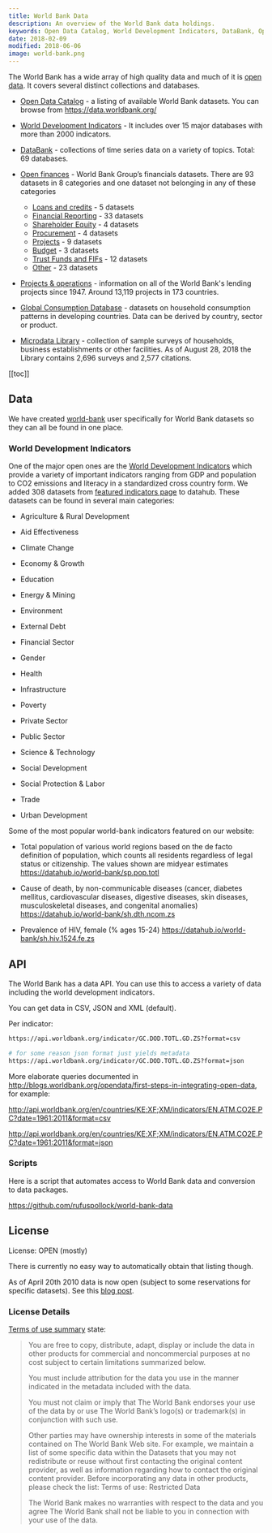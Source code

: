 ```yaml
---
title: World Bank Data
description: An overview of the World Bank data holdings.
keywords: Open Data Catalog, World Development Indicators, DataBank, Open finances, Global Consumption Database, Microdata Library
date: 2018-02-09
modified: 2018-06-06
image: world-bank.png
---
```


The World Bank has a wide array of high quality data and much of it is [open data][]. It covers several distinct collections and databases.

* [Open Data Catalog][] - a listing of available World Bank datasets. You can browse from https://data.worldbank.org/

* [World Development Indicators][] - It includes over 15 major databases with more than 2000 indicators.

* [DataBank][] - collections of time series data on a variety of topics. Total: 69 databases.

* [Open finances][] - World Bank Group’s financials datasets. There are 93 datasets in 8 categories and one dataset not belonging in any of these categories
  * [Loans and credits][] - 5 datasets
  * [Financial Reporting][] - 33 datasets
  * [Shareholder Equity][] - 4 datasets
  * [Procurement][] - 4 datasets
  * [Projects][] - 9 datasets
  * [Budget][] - 3 datasets
  * [Trust Funds and FIFs][] - 12 datasets
  * [Other][] - 23 datasets

* [Projects & operations][] - information on all of the World Bank's lending projects since 1947. Around 13,119 projects in 173 countries.

* [Global Consumption Database][] - datasets on household consumption patterns in developing countries. Data can be derived by country, sector or product.

* [Microdata Library][] - collection of sample surveys of households, business establishments or other facilities. As of August 28, 2018 the Library contains 2,696 surveys and 2,577 citations.

[Open Data Catalog]: http://datacatalog.worldbank.org/
[World Development Indicators]:https://data.worldbank.org/products/wdi
[DataBank]:http://databank.worldbank.org/data/home.aspx
[Open finances]:https://finances.worldbank.org/
[Loans and credits]:https://finances.worldbank.org/browse?category=Loans+and+Credits&limitTo=datasets
[Financial Reporting]:https://finances.worldbank.org/browse?category=Financial+Reporting&limitTo=datasets
[Shareholder Equity]:https://finances.worldbank.org/browse?category=Shareholder+Equity&limitTo=datasets
[Procurement]:https://finances.worldbank.org/browse?category=Procurement&limitTo=datasets
[Projects]:https://finances.worldbank.org/browse?category=Projects&limitTo=datasets
[Budget]:https://finances.worldbank.org/browse?category=Budget&limitTo=datasets
[Trust Funds and FIFs]:https://finances.worldbank.org/browse?category=Trust+Funds+and+FIFs&limitTo=datasets
[Other]:https://finances.worldbank.org/browse?category=Other&limitTo=datasets
[Projects & operations]:http://projects.worldbank.org/
[Global Consumption Database]:http://datatopics.worldbank.org/consumption/
[Microdata Library]:http://microdata.worldbank.org/catalog
[open data]: https://opendefinition.org/
[featured indicators page]:https://data.worldbank.org/indicator?tab=featured

[[toc]]

## Data

We have created [world-bank](https://datahub.io/world-bank) user specifically for World Bank datasets so they can all be found in one place.

### World Development Indicators

One of the major open ones are the [World Development Indicators][] which provide a variety of important indicators ranging from GDP and population to CO2 emissions and literacy in a standardized cross country form. We added 308 datasets from [featured indicators page][] to datahub. These datasets can be found in several main categories:

* Agriculture & Rural Development

* Aid Effectiveness

* Climate Change

* Economy & Growth

* Education

* Energy & Mining

* Environment

* External Debt

* Financial Sector

* Gender

* Health

* Infrastructure

* Poverty

* Private Sector

* Public Sector

* Science & Technology

* Social Development

* Social Protection & Labor

* Trade

* Urban Development

Some of the most popular world-bank indicators featured on our website:

* Total population of various world regions based on the de facto definition of population, which counts all residents regardless of legal status or citizenship. The values shown are midyear estimates https://datahub.io/world-bank/sp.pop.totl

* Cause of death, by non-communicable diseases (cancer, diabetes mellitus, cardiovascular diseases, digestive diseases, skin diseases, musculoskeletal diseases, and congenital anomalies) https://datahub.io/world-bank/sh.dth.ncom.zs

* Prevalence of HIV, female (% ages 15-24) https://datahub.io/world-bank/sh.hiv.1524.fe.zs

## API

The World Bank has a data API. You can use this to access a variety of data including the world development indicators.

You can get data in CSV, JSON and XML (default).

Per indicator:

```bash
https://api.worldbank.org/indicator/GC.DOD.TOTL.GD.ZS?format=csv

# for some reason json format just yields metadata
https://api.worldbank.org/indicator/GC.DOD.TOTL.GD.ZS?format=json
```

More elaborate queries documented in http://blogs.worldbank.org/opendata/first-steps-in-integrating-open-data, for example:

http://api.worldbank.org/en/countries/KE;XF;XM/indicators/EN.ATM.CO2E.PC?date=1961:2011&format=csv

http://api.worldbank.org/en/countries/KE;XF;XM/indicators/EN.ATM.CO2E.PC?date=1961:2011&format=json

### Scripts

Here is a script that automates access to World Bank data and conversion to data packages.

https://github.com/rufuspollock/world-bank-data


## License

License: OPEN (mostly)

There is currently no easy way to automatically obtain that listing though.

As of April 20th 2010 data is now open (subject to some reservations for specific datasets). See this [blog post](http://blog.okfn.org/2010/04/20/world-bank-opens-up-development-data/).

### License Details

[Terms of use summary](http://data.worldbank.org/summary-terms-of-use) state:

> You are free to copy, distribute, adapt, display or include the data in other products for commercial and noncommercial purposes at no cost subject to certain limitations summarized below.
>
> You must include attribution for the data you use in the manner indicated in the metadata included with the data.
>
> You must not claim or imply that The World Bank endorses your use of the data by or use The World Bank’s logo(s) or trademark(s) in conjunction with such use.
>
> Other parties may have ownership interests in some of the materials contained on The World Bank Web site. For example, we maintain a list of some specific data within the Datasets that you may not redistribute or reuse without first contacting the original content provider, as well as information regarding how to contact the original content provider. Before incorporating any data in other products, please check the list: Terms of use: Restricted Data
>
> The World Bank makes no warranties with respect to the data and you agree The World Bank shall not be liable to you in connection with your use of the data.
